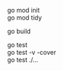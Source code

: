 go mod init </br>
go mod tidy </br>

go build </br>

go test </br>
go test -v -cover </br>
go test ./... </br>
